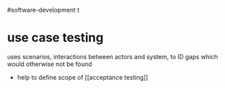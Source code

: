 
#software-development t
# use case testing
uses scenarios, interactions between actors and system, to ID gaps which would otherwise not be found
- help to define scope of [[acceptance testing]]
